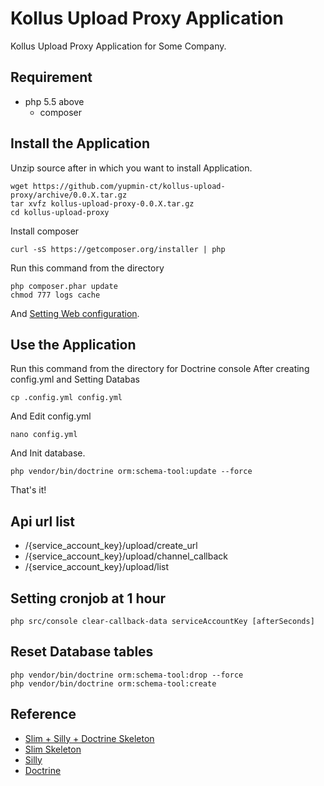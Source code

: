 # Kollus Upload Proxy Application

Kollus Upload Proxy Application for Some Company.

## Requirement

* php 5.5 above
  - composer

## Install the Application

Unzip source after in which you want to install Application.

```
wget https://github.com/yupmin-ct/kollus-upload-proxy/archive/0.0.X.tar.gz
tar xvfz kollus-upload-proxy-0.0.X.tar.gz
cd kollus-upload-proxy
```

Install composer

```
curl -sS https://getcomposer.org/installer | php
```

Run this command from the directory 

```
php composer.phar update
chmod 777 logs cache
```

And [Setting Web configuration](http://www.slimframework.com/docs/start/web-servers.html).

## Use the Application

Run this command from the directory for Doctrine console After creating config.yml and Setting Databas

```
cp .config.yml config.yml
```

And Edit config.yml

```
nano config.yml
```

And Init database.

```
php vendor/bin/doctrine orm:schema-tool:update --force
```

That's it!

## Api url list

* /{service_account_key}/upload/create_url
* /{service_account_key}/upload/channel_callback
* /{service_account_key}/upload/list

## Setting cronjob at 1 hour

```
php src/console clear-callback-data serviceAccountKey [afterSeconds]
```

## Reset Database tables

```
php vendor/bin/doctrine orm:schema-tool:drop --force
php vendor/bin/doctrine orm:schema-tool:create
```

## Reference

* [Slim + Silly + Doctrine Skeleton](https://github.com/yupmin/slim-silly-doctrine)
* [Slim Skeleton](https://github.com/slimphp/Slim-Skeleton)
* [Silly](http://mnapoli.fr/silly/)
* [Doctrine](http://www.doctrine-project.org/)

